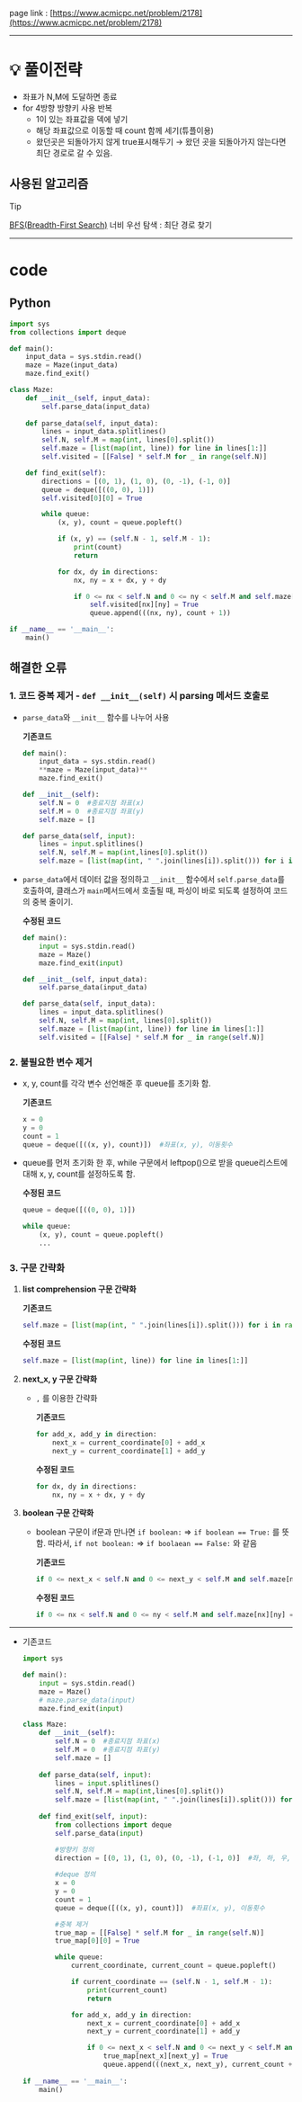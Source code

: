 page link : [https://www.acmicpc.net/problem/2178](https://www.acmicpc.net/problem/2178)

---

# 💡 풀이전략
- 좌표가 N,M에 도달하면 종료
- for 4방향 방향키 사용 반복
    - 1이 있는 좌표값을 덱에 넣기
    - 해당 좌표값으로 이동할 때 count 함께 세기(튜플이용)
    - 왔던곳은 되돌아가지 않게 true표시해두기
        → 왔던 곳을 되돌아가지 않는다면 최단 경로로 갈 수 있음.
        
## 사용된 알고리즘


> [!tip]
> [BFS(Breadth-First Search)](https://www.notion.so/DFS-BFS-530e0c8b66da4f0090555edcb738061f?pvs=21) 너비 우선 탐색 : 최단 경로 찾기

---

# code

## Python

```python
import sys
from collections import deque

def main():
    input_data = sys.stdin.read()
    maze = Maze(input_data)
    maze.find_exit()

class Maze:
    def __init__(self, input_data):
        self.parse_data(input_data)
    
    def parse_data(self, input_data):
        lines = input_data.splitlines()
        self.N, self.M = map(int, lines[0].split())
        self.maze = [list(map(int, line)) for line in lines[1:]]
        self.visited = [[False] * self.M for _ in range(self.N)]

    def find_exit(self):
        directions = [(0, 1), (1, 0), (0, -1), (-1, 0)]
        queue = deque([((0, 0), 1)])
        self.visited[0][0] = True

        while queue:
            (x, y), count = queue.popleft()

            if (x, y) == (self.N - 1, self.M - 1):
                print(count)
                return

            for dx, dy in directions:
                nx, ny = x + dx, y + dy

                if 0 <= nx < self.N and 0 <= ny < self.M and self.maze[nx][ny] == 1 and not self.visited[nx][ny]:
                    self.visited[nx][ny] = True
                    queue.append(((nx, ny), count + 1))

if __name__ == '__main__':
    main()
```

## 해결한 오류

### 1. 코드 중복 제거 - `def __init__(self)` 시 parsing 메서드 호출로

- `parse_data`와 `__init__` 함수를 나누어 사용
    
    **기존코드**
    
    ```python
    def main():
        input_data = sys.stdin.read()
        **maze = Maze(input_data)**
        maze.find_exit()
    
    def __init__(self):
        self.N = 0  #종료지점 좌표(x)
        self.M = 0  #종료지점 좌표(y)
        self.maze = []
    
    def parse_data(self, input):
        lines = input.splitlines()
        self.N, self.M = map(int,lines[0].split())
        self.maze = [list(map(int, " ".join(lines[i]).split())) for i in range(1, len(lines))]
    ```
    
- `parse_data`에서 데이터 값을 정의하고 `__init__` 함수에서 `self.parse_data`를 호출하여, 클래스가 `main`메서드에서 호출될 때, 파싱이 바로 되도록 설정하여 코드의 중복 줄이기.
    
    **수정된 코드**
    
    ```python
    def main():
        input = sys.stdin.read()
        maze = Maze()
        maze.find_exit(input)
    
    def __init__(self, input_data):
        self.parse_data(input_data)
    
    def parse_data(self, input_data):
        lines = input_data.splitlines()
        self.N, self.M = map(int, lines[0].split())
        self.maze = [list(map(int, line)) for line in lines[1:]]
        self.visited = [[False] * self.M for _ in range(self.N)]
    ```
    

### 2. 불필요한 변수 제거

- x, y, count를 각각 변수 선언해준 후 queue를 초기화 함.
    
    **기존코드**
    
    ```python
    x = 0
    y = 0
    count = 1
    queue = deque([((x, y), count)])  #좌표(x, y), 이동횟수
    ```
    
- queue를 먼저 초기화 한 후, while 구문에서 leftpop()으로 받을 queue리스트에 대해 x, y, count를 설정하도록 함.
    
    **수정된 코드**
    
    ```python
    queue = deque([((0, 0), 1)])
    
    while queue:
        (x, y), count = queue.popleft()
        ...
    ```
    

### 3. 구문 간략화

1. **list comprehension 구문 간략화**
    
    **기존코드**
    
    ```python
    self.maze = [list(map(int, " ".join(lines[i]).split())) for i in range(1, len(lines))]
    ```
    
    **수정된 코드**
    
    ```python
    self.maze = [list(map(int, line)) for line in lines[1:]]
    ```
    
2. **next_x, y 구문 간략화**
    - `,` 를 이용한 간략화
        
        **기존코드**
        
        ```python
        for add_x, add_y in direction:
            next_x = current_coordinate[0] + add_x
            next_y = current_coordinate[1] + add_y
        ```
        
        **수정된 코드**
        
        ```python
        for dx, dy in directions:
            nx, ny = x + dx, y + dy
        ```
        
3. **boolean 구문 간략화**
    - boolean 구문이 if문과 만나면
     `if boolean:`  ⇒  `if boolean == True:` 를 뜻함.
    따라서, `if not boolean:`  ⇒  `if boolaean == False:` 와 같음
        
        **기존코드**
        
        ```python
        if 0 <= next_x < self.N and 0 <= next_y < self.M and self.maze[next_x][next_y] == 1 and **true_map[next_x][next_y] == False:**
        ```
        
        **수정된 코드**
        
        ```python
        if 0 <= nx < self.N and 0 <= ny < self.M and self.maze[nx][ny] == 1 and **not self.visited[nx][ny]:**
        ```
        

---

- 기존코드
    
    ```python
    import sys
    
    def main():
        input = sys.stdin.read()
        maze = Maze()
        # maze.parse_data(input)
        maze.find_exit(input)
    
    class Maze:
        def __init__(self):
            self.N = 0  #종료지점 좌표(x)
            self.M = 0  #종료지점 좌표(y)
            self.maze = []
        
        def parse_data(self, input):
            lines = input.splitlines()
            self.N, self.M = map(int,lines[0].split())
            self.maze = [list(map(int, " ".join(lines[i]).split())) for i in range(1, len(lines))]
        
        def find_exit(self, input):
            from collections import deque
            self.parse_data(input)
    
            #방향키 정의
            direction = [(0, 1), (1, 0), (0, -1), (-1, 0)]  #좌, 하, 우, 상
            
            #deque 정의
            x = 0
            y = 0
            count = 1
            queue = deque([((x, y), count)])  #좌표(x, y), 이동횟수
    
            #중복 제거
            true_map = [[False] * self.M for _ in range(self.N)]
            true_map[0][0] = True
    
            while queue:
                current_coordinate, current_count = queue.popleft()
    
                if current_coordinate == (self.N - 1, self.M - 1):
                    print(current_count)
                    return
    
                for add_x, add_y in direction:
                    next_x = current_coordinate[0] + add_x
                    next_y = current_coordinate[1] + add_y
    
                    if 0 <= next_x < self.N and 0 <= next_y < self.M and self.maze[next_x][next_y] == 1 and true_map[next_x][next_y] == False:
                        true_map[next_x][next_y] = True
                        queue.append(((next_x, next_y), current_count + 1))
                        
    if __name__ == '__main__':
        main()
    ```
